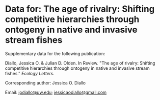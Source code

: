 # Data for: The age of rivalry: Shifting competitive hierarchies through ontogeny in native and invasive stream fishes

Supplementary data for the following publication:

Diallo, Jessica O. & Julian D. Olden. In Review. "The age of rivalry: Shifting competitive hierarchies through ontogeny in native and invasive stream fishes." _Ecology Letters._





Corresponding author: Jessica O. Diallo 

Email: jodiallo@uw.edu; jessicaodiallo@gmail.com
